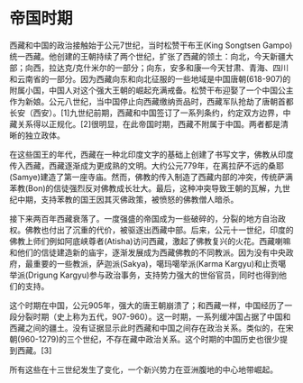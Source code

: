 # 帝国时期

西藏和中国的政治接触始于公元7世纪，当时松赞干布王\(King Songtsen Gampo\)统一西藏。他创建的王朝持续了两个世纪，扩张了西藏的领土：向北，今天新疆大部；向西，拉达克/克什米尔的一部分；向东，安多和康—今天甘肃、青海、四川和云南省的一部分。因为西藏向东和向北征服的一些地域是中国唐朝\(618-907\)的附属小国，中国人对这个强大王朝的崛起充满戒备。松赞干布迎娶了一个中国公主作为新娘。公元八世纪，当中国停止向西藏缴纳贡品时，西藏军队抢劫了唐朝首都长安（西安）。\[1\]九世纪前期，西藏和中国签订了一系列条约，约定双方边界，中藏关系得以正规化。\[2\]很明显，在此帝国时期，西藏不附属于中国。两者都是清晰的独立政体。

在这些国王的年代，西藏在一种北印度文字的基础上创建了书写文字，佛教从印度传入西藏，西藏逐渐成为更成熟的文明。大约公元779年，在离拉萨不远的桑耶\(Samye\)建造了第一座寺庙。然而，佛教的传入制造了西藏内部的冲突，传统萨满苯教\(Bon\)的信徒强烈反对佛教成长壮大。最后，这种冲突导致王朝的瓦解，九世纪中期，支持苯教的国王因其灭佛政策，被愤怒的佛教僧人暗杀。

接下来两百年西藏衰落了。一度强盛的帝国成为一些破碎的，分裂的地方自治政权。佛教也付出了沉重的代价，被驱逐出西藏中部。后来，公元十一世纪，印度的佛教上师们例如阿底峡尊者\(Atisha\)访问西藏，激起了佛教复兴的火花。西藏喇嘛和他们的信徒建造新的庙宇，逐渐发展成为西藏佛教的不同教派。因为没有中央政府，最重要的一些教派，萨迦派\(Sakya\)，噶玛噶举派\(Karma Kargyu\)和止贡噶举派\(Drigung Kargyu\)参与政治事务，支持势力强大的世俗官员，同时也得到他们的支持。

这个时期在中国，公元905年，强大的唐王朝崩溃了；和西藏一样，中国经历了一段分裂时期（史上称为五代，907-960）。这一时期，一系列缓冲国占据了中国和西藏之间的疆土。没有证据显示此时西藏和中国之间存在政治关系。类似的，在宋朝\(960-1279\)的三个世纪，不存在藏中政治关系。这个时期的中国历史也很少提到西藏。\[3\]

所有这些在十三世纪发生了变化，一个新兴势力在亚洲腹地的中心地带崛起。

